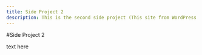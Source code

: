 ```yaml
---
title: Side Project 2
description: This is the second side project (This site from WordPress!).
---
```

#Side Project 2

text here